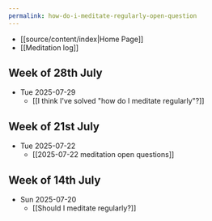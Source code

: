 ```yaml
---
permalink: how-do-i-meditate-regularly-open-question
---
```

- [[source/content/index|Home Page]]
- [[Meditation log]]
## Week of 28th July
- Tue 2025-07-29
	- [[I think I've solved "how do I meditate regularly"?]]
## Week of 21st July
- Tue 2025-07-22
	- [[2025-07-22 meditation open questions]]
## Week of 14th July
- Sun 2025-07-20
	- [[Should I meditate regularly?]]